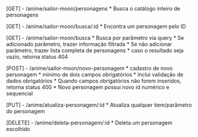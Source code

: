
[GET] - /anime/sailor-moon/personagens
    * Busca o catálogo inteiro de personagens

[GET] - /anime/sailor-moon/busca/:id
    * Encontra um personagem pelo ID

[GET] - /anime/sailor-moon/busca
    * Busca por parâmetro via query
    * Se adicionado parâmetro, trazer informação filtrada
    * Se não adicionar parâmetro, trazer lista completa de personagens 
    * caso o resultado seja vazio, retorna status 404

[POST] - /anime/sailor-moon/novo-personagem
    * cadastro de novo personagem
    * mínimo de dois campos obrigatórios 
    * Inclui validação de dados obrigatórios
    * Quando campos obrigatórios não forem inseridos, retorna status 400
    * Novo personagem possui novo id numérico e sequencial

[PUT] - /anime/atualiza-personagem/:id
    * Atualiza qualquer item/parâmetro do personagem

[DELETE] - /anime/deleta-personagem/:id
    * Deleta um personagem escolhido